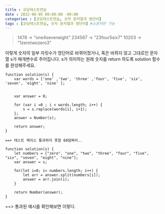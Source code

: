 ```yaml
---
title : 코딩테스트연습
date : 2022-08-05 00:00:00 -09:00
categories : [코딩테스트연습, 숫자 문자열과 영단어]
tags : [코딩테스트연습, 숫자 문자열과 영단어] #소문자만 가능
---
```

> 1478 → "one4seveneight"
234567 → "23four5six7"
10203 → "1zerotwozero3"

이렇게 숫자의 일부 자릿수가 영단어로 바뀌어졌거나, 혹은 바뀌지 않고 그대로인 문자열 s가 매개변수로 주어집니다. s가 의미하는 원래 숫자를 return 하도록 solution 함수를 완성해주세요.

```
function solution(s) {
    var words = ['one' ,'two', 'three' ,'four', 'five', 'six', 'seven', 'eight', 'nine' ];


    var answer = 0;

    for (var i =0 ; i < words.length; i++) {
        s = s.replace(words[i], i+1);
    };
    answer = Number(s);
    
    return answer;
}

==> 테스트 케이스 통과하지 못함 60점짜리..
```
```
function solution(s) {
    let numbers = ["zero", "one", "two", "three", "four", "five", "six", "seven", "eight", "nine"];
    var answer = s;

    for(let i=0; i< numbers.length; i++) {
        let arr = answer.split(numbers[i]);
        answer = arr.join(i);
    }

    return Number(answer);
}
```
==> 통과된 예시를 확인해보면 이렇다.